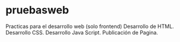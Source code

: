 # pruebasweb
Practicas para el desarrollo web (solo frontend)
Desarrollo de HTML.
Desarrollo CSS.
Desarrollo Java Script.
Publicación de Pagina.

